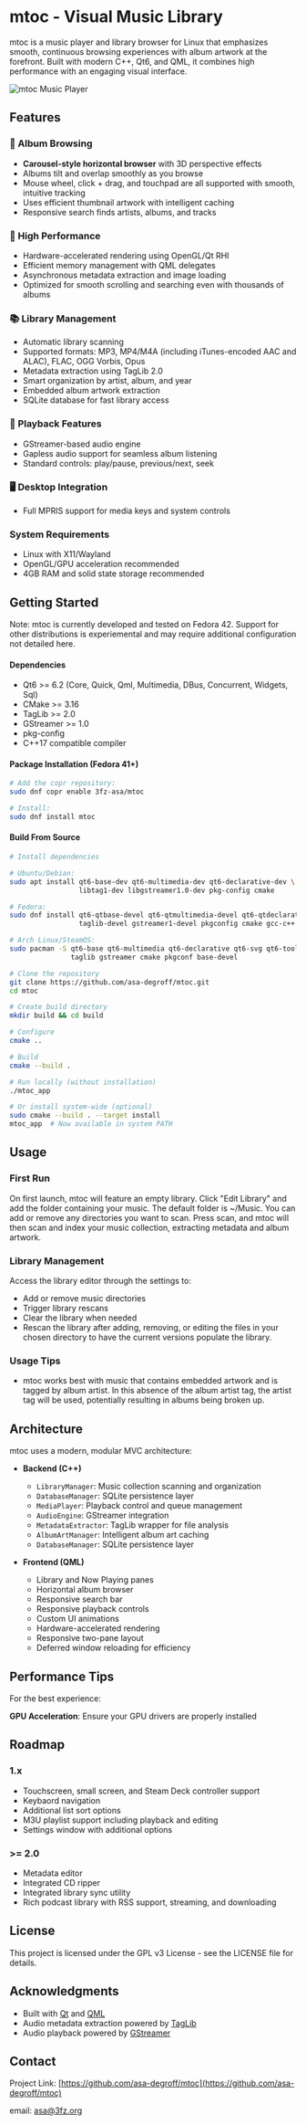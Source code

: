 # mtoc - Visual Music Library

mtoc is a music player and library browser for Linux that emphasizes smooth, continuous browsing experiences with album artwork at the forefront. Built with modern C++, Qt6, and QML, it combines high performance with an engaging visual interface. 

![mtoc Music Player](resources/banner/mtoc-banner.png)

## Features

### 🎨 Album Browsing
- **Carousel-style horizontal browser** with 3D perspective effects
- Albums tilt and overlap smoothly as you browse
- Mouse wheel, click + drag, and touchpad are all supported with smooth, intuitive tracking
- Uses efficient thumbnail artwork with intelligent caching
- Responsive search finds artists, albums, and tracks

### 🚀 High Performance
- Hardware-accelerated rendering using OpenGL/Qt RHI
- Efficient memory management with QML delegates
- Asynchronous metadata extraction and image loading
- Optimized for smooth scrolling and searching even with thousands of albums

### 📚 Library Management
- Automatic library scanning
- Supported formats: MP3, MP4/M4A (including iTunes-encoded AAC and ALAC), FLAC, OGG Vorbis, Opus
- Metadata extraction using TagLib 2.0
- Smart organization by artist, album, and year
- Embedded album artwork extraction
- SQLite database for fast library access

### 🎵 Playback Features
- GStreamer-based audio engine
- Gapless audio support for seamless album listening
- Standard controls: play/pause, previous/next, seek

### 🖥️ Desktop Integration
- Full MPRIS support for media keys and system controls

### System Requirements
- Linux with X11/Wayland
- OpenGL/GPU acceleration recommended
- 4GB RAM and solid state storage recommended

## Getting Started

Note: mtoc is currently developed and tested on Fedora 42. Support for other distributions is experiemental and may require additional configuration not detailed here.

#### Dependencies
- Qt6 >= 6.2 (Core, Quick, Qml, Multimedia, DBus, Concurrent, Widgets, Sql)
- CMake >= 3.16
- TagLib >= 2.0
- GStreamer >= 1.0
- pkg-config
- C++17 compatible compiler

#### Package Installation (Fedora 41+)

```bash
# Add the copr repository:
sudo dnf copr enable 3fz-asa/mtoc

# Install:
sudo dnf install mtoc
```


#### Build From Source

```bash
# Install dependencies

# Ubuntu/Debian:
sudo apt install qt6-base-dev qt6-multimedia-dev qt6-declarative-dev \
                 libtag1-dev libgstreamer1.0-dev pkg-config cmake

# Fedora:
sudo dnf install qt6-qtbase-devel qt6-qtmultimedia-devel qt6-qtdeclarative-devel \
                 taglib-devel gstreamer1-devel pkgconfig cmake gcc-c++

# Arch Linux/SteamOS:
sudo pacman -S qt6-base qt6-multimedia qt6-declarative qt6-svg qt6-tools \
               taglib gstreamer cmake pkgconf base-devel

# Clone the repository
git clone https://github.com/asa-degroff/mtoc.git
cd mtoc

# Create build directory
mkdir build && cd build

# Configure
cmake ..

# Build
cmake --build .

# Run locally (without installation)
./mtoc_app

# Or install system-wide (optional)
sudo cmake --build . --target install
mtoc_app  # Now available in system PATH
```

## Usage

### First Run

On first launch, mtoc will feature an empty library. Click "Edit Library" and add the folder containing your music. The default folder is ~/Music. You can add or remove any directories you want to scan. Press scan, and mtoc will then scan and index your music collection, extracting metadata and album artwork.


### Library Management

Access the library editor through the settings to:
- Add or remove music directories
- Trigger library rescans
- Clear the library when needed
- Rescan the library after adding, removing, or editing the files in your chosen directory to have the current versions populate the library. 

### Usage Tips
- mtoc works best with music that contains embedded artwork and is tagged by album artist. In this absence of the album artist tag, the artist tag will be used, potentially resulting in albums being broken up. 

## Architecture

mtoc uses a modern, modular MVC architecture:

- **Backend (C++)**
  - `LibraryManager`: Music collection scanning and organization
  - `DatabaseManager`: SQLite persistence layer
  - `MediaPlayer`: Playback control and queue management
  - `AudioEngine`: GStreamer integration
  - `MetadataExtractor`: TagLib wrapper for file analysis
  - `AlbumArtManager`: Intelligent album art caching
  - `DatabaseManager`: SQLite persistence layer


- **Frontend (QML)**
  - Library and Now Playing panes
  - Horizontal album browser
  - Responsive search bar
  - Responsive playback controls
  - Custom UI animations
  - Hardware-accelerated rendering
  - Responsive two-pane layout
  - Deferred window reloading for efficiency

## Performance Tips

For the best experience:

**GPU Acceleration**: Ensure your GPU drivers are properly installed

## Roadmap

### 1.x
- Touchscreen, small screen, and Steam Deck controller support
- Keybaord navigation
- Additional list sort options
- M3U playlist support including playback and editing
- Settings window with additional options

### >= 2.0
- Metadata editor
- Integrated CD ripper
- Integrated library sync utility
- Rich podcast library with RSS support, streaming, and downloading

## License

This project is licensed under the GPL v3 License - see the LICENSE file for details.

## Acknowledgments

- Built with [Qt](https://www.qt.io/) and [QML](https://doc.qt.io/qt-6/qmlapplications.html)
- Audio metadata extraction powered by [TagLib](https://taglib.org/)
- Audio playback powered by [GStreamer](https://gstreamer.freedesktop.org/)

## Contact

Project Link: [https://github.com/asa-degroff/mtoc](https://github.com/asa-degroff/mtoc)

email: asa@3fz.org
